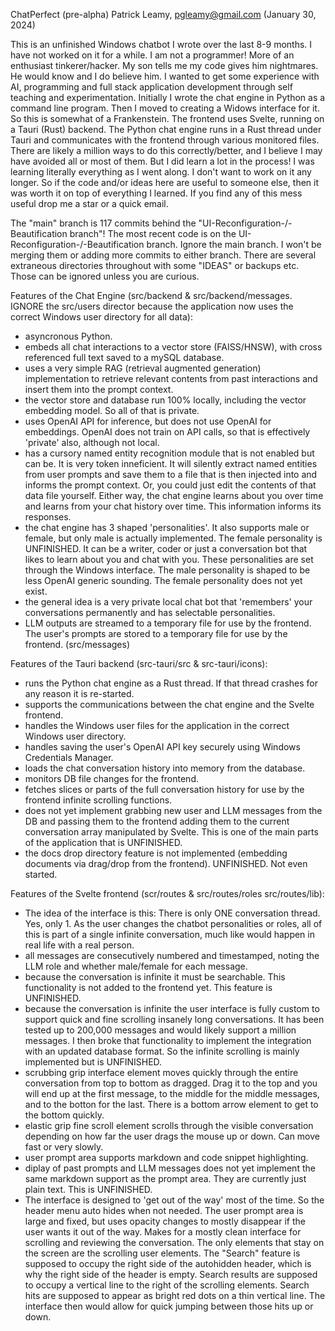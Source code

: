 ChatPerfect (pre-alpha)
Patrick Leamy, pgleamy@gmail.com (January 30, 2024)

This is an unfinished Windows chatbot I wrote over the last 8-9 months. I have not worked on it for a while. I am not a programmer! More of an enthusiast tinkerer/hacker. My son tells me my code gives him nightmares. He would know and I do believe him. I wanted to get some experience with AI, programming and full stack application development through self teaching and experimentation. Initially I wrote the chat engine in Python as a command line program. Then I moved to creating a Widows interface for it. So this is somewhat of a Frankenstein. The frontend uses Svelte, running on a Tauri (Rust) backend. The Python chat engine runs in a Rust thread under Tauri and communicates with the frontend through various monitored files. There are likely a million ways to do this correctly/better, and I believe I may have avoided all or most of them. But I did learn a lot in the process! I was learning literally everything as I went along. I don't want to work on it any longer. So if the code and/or ideas here are useful to someone else, then it was worth it on top of everything I learned. If you find any of this mess useful drop me a star or a quick email.

The "main" branch is 117 commits behind the "UI-Reconfiguration-/-Beautification branch"! The most recent code is on the UI-Reconfiguration-/-Beautification branch. Ignore the main branch. I won't be merging them or adding more commits to either branch. There are several extraneous directories throughout with some "IDEAS" or backups etc. Those can be ignored unless you are curious.

Features of the Chat Engine (src/backend & src/backend/messages. IGNORE the src/users director because the application now uses the correct Windows user directory for all data):

* asyncronous Python.
* embeds all chat interactions to a vector store (FAISS/HNSW), with cross referenced full text saved to a mySQL database.
* uses a very simple RAG (retrieval augmented generation) implementation to retrieve relevant contents from past interactions and insert them into the prompt context.
* the vector store and database run 100% locally, including the vector embedding model. So all of that is private.
* uses OpenAI API for inference, but does not use OpenAI for embeddings. OpenAI does not train on API calls, so that is effectively 'private' also, although not local.
* has a cursory named entity recognition module that is not enabled but can be. It is very token inneficient. It will silently extract named entities from user prompts and save them to a file that is then injected into and informs the prompt context. Or, you could just edit the contents of that data file yourself. Either way, the chat engine learns about you over time and learns from your chat history over time. This information informs its responses.
* the chat engine has 3 shaped 'personalities'. It also supports male or female, but only male is actually implemented. The female personality is UNFINISHED. It can be a writer, coder or just a conversation bot that likes to learn about you and chat with you. These personalities are set through the Windows interface. The male personality is shaped to be less OpenAI generic sounding. The female personality does not yet exist.
* the general idea is a very private local chat bot that 'remembers' your conversations permanently and has selectable personalities.
* LLM outputs are streamed to a temporary file for use by the frontend. The user's prompts are stored to a temporary file for use by the frontend. (src/messages)

Features of the Tauri backend (src-tauri/src & src-tauri/icons):

* runs the Python chat engine as a Rust thread. If that thread crashes for any reason it is re-started.
* supports the communications between the chat engine and the Svelte frontend.
* handles the Windows user files for the application in the correct Windows user directory.
* handles saving the user's OpenAI API key securely using Windows Credentials Manager.
* loads the chat conversation history into memory from the database.
* monitors DB file changes for the frontend.
* fetches slices or parts of the full conversation history for use by the frontend infinite scrolling functions.
* does not yet implement grabbing new user and LLM messages from the DB and passing them to the frontend adding them to the current conversation array manipulated by Svelte. This is one of the main parts of the application that is UNFINISHED.
* the docs drop directory feature is not implemented (embedding documents via drag/drop from the frontend). UNFINISHED. Not even started.

Features of the Svelte frontend (scr/routes & src/routes/roles src/routes/lib):

* The idea of the interface is this: There is only ONE conversation thread. Yes, only 1. As the user changes the chatbot personalities or roles, all of this is part of a single infinite conversation, much like would happen in real life with a real person.
* all messages are consecutively numbered and timestamped, noting the LLM role and whether male/female for each message.
* because the conversation is infinite it must be searchable. This functionality is not added to the frontend yet. This feature is UNFINISHED.
* because the conversation is infinite the user interface is fully custom to support quick and fine scrolling insanely long conversations. It has been tested up to 200,000 messages and would likely support a million messages. I then broke that functionality to implement the integration with an updated database format. So the infinite scrolling is mainly implemented but is UNFINISHED.
* scrubbing grip interface element moves quickly through the entire conversation from top to bottom as dragged. Drag it to the top and you will end up at the first message, to the middle for the middle messages, and to the botton for the last. There is a bottom arrow element to get to the bottom quickly.
* elastic grip fine scroll element scrolls through the visible conversation depending on how far the user drags the mouse up or down. Can move fast or very slowly.
* user prompt area supports markdown and code snippet highlighting.
* diplay of past prompts and LLM messages does not yet implement the same markdown support as the prompt area. They are currently just plain text. This is UNFINISHED.
* The interface is designed to 'get out of the way' most of the time. So the header menu auto hides when not needed. The user prompt area is large and fixed, but uses opacity changes to mostly disappear if the user wants it out of the way. Makes for a mostly clean interface for scrolling and reviewing the conversation. The only elements that stay on the screen are the scrolling user elements. The "Search" feature is supposed to occupy the right side of the autohidden header, which is why the right side of the header is empty. Search results are supposed to occupy a vertical line to the right of the scrolling elements. Search hits are supposed to appear as bright red dots on a thin vertical line. The interface then would allow for quick jumping between those hits up or down.
